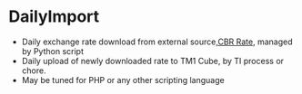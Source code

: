 # DailyImport

- Daily exchange rate download from external source,[CBR Rate](https://www.cbr.ru/scripts/XML_daily.asp?date_req=31/01/2023), managed by Python script 
- Daily upload of newly downloaded rate to TM1 Cube, by TI process or chore. 
- May be tuned for PHP or any other scripting language 
